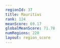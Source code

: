 ```yaml
---
regionId: 37
title: Mauritius
rank: 124
meanScore: 69.17
globalMeanScore: 71.78
numRegions: 220
layout: region_score
---
```

